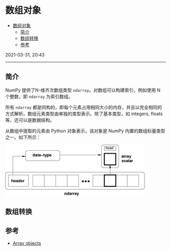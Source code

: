 # 数组对象

- [数组对象](#数组对象)
  - [简介](#简介)
  - [数组转换](#数组转换)
  - [参考](#参考)

2021-03-31, 20:43
***

## 简介

NumPy 提供了N-维齐次数组类型 `ndarray`。对数组可以构建索引，例如使用 N 个整数，即 `ndarray` 为索引数组。

所有 `ndarray` 都是同构的，即每个元素占用相同大小的内存，并且以完全相同的方式解析。数组元素类型由单独的类型表示。除了基本类型，如 integers, floats 等，还可以是数据结构。

从数组中提取的元素由 Python 对象表示，该对象是 NumPy 内置的数组标量类型之一。如下所示：

![](images/2021-03-31-20-46-26.png)

## 数组转换




## 参考

- [Array objects](https://numpy.org/doc/stable/reference/arrays.html)